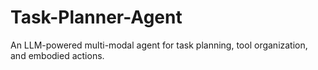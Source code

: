 # Task-Planner-Agent
An LLM-powered multi-modal agent for task planning, tool organization, and embodied actions.
